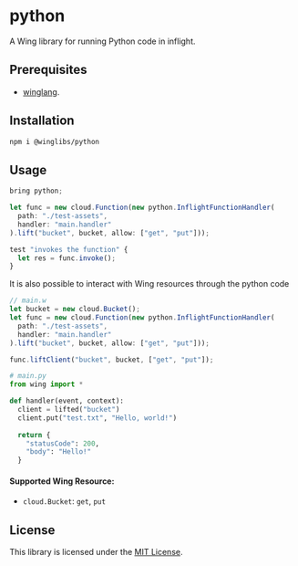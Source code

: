# python

A Wing library for running Python code in inflight.

## Prerequisites

* [winglang](https://winglang.io).

## Installation

```sh
npm i @winglibs/python
```

## Usage

```js
bring python;

let func = new cloud.Function(new python.InflightFunctionHandler(
  path: "./test-assets",
  handler: "main.handler"
).lift("bucket", bucket, allow: ["get", "put"]));

test "invokes the function" {
  let res = func.invoke();
}
```

It is also possible to interact with Wing resources through the python code

```js
// main.w
let bucket = new cloud.Bucket();
let func = new cloud.Function(new python.InflightFunctionHandler(
  path: "./test-assets",
  handler: "main.handler"
).lift("bucket", bucket, allow: ["get", "put"]));

func.liftClient("bucket", bucket, ["get", "put"]);
```

```python
# main.py
from wing import *

def handler(event, context):
  client = lifted("bucket")
  client.put("test.txt", "Hello, world!")
  
  return {
    "statusCode": 200,
    "body": "Hello!"
  }
```

#### Supported Wing Resource:
* `cloud.Bucket`: `get`, `put`

## License

This library is licensed under the [MIT License](./LICENSE).
